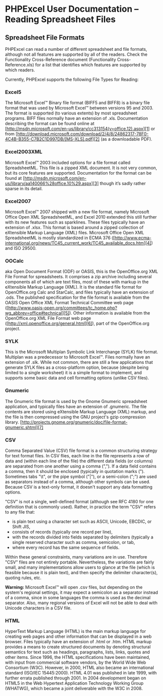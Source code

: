 # PHPExcel User Documentation – Reading Spreadsheet Files


## Spreadsheet File Formats

PHPExcel can read a number of different spreadsheet and file formats, although not all features are supported by all of the readers. Check the Functionality Cross-Reference document (Functionality Cross-Reference.xls) for a list that identifies which features are supported by which readers.

Currently, PHPExcel supports the following File Types for Reading:

### Excel5

The Microsoft Excel™ Binary file format (BIFF5 and BIFF8) is a binary file format that was used by Microsoft Excel™ between versions 95 and 2003. The format is supported (to various extents) by most spreadsheet programs. BIFF files normally have an extension of .xls. Documentation describing the format can be found online at [http://msdn.microsoft.com/en-us/library/cc313154(v=office.12).aspx][1] or from [http://download.microsoft.com/download/2/4/8/24862317-78F0-4C4B-B355-C7B2C1D997DB/[MS-XLS].pdf][2] (as a downloadable PDF).

### Excel2003XML

Microsoft Excel™ 2003 included options for a file format called SpreadsheetML. This file is a zipped XML document. It is not very common, but its core features are supported. Documentation for the format can be found at [http://msdn.microsoft.com/en-us/library/aa140066%28office.10%29.aspx][3] though it’s sadly rather sparse in its detail.

### Excel2007

Microsoft Excel™ 2007 shipped with a new file format, namely Microsoft Office Open XML SpreadsheetML, and Excel 2010 extended this still further with its new features such as sparklines. These files typically have an extension of .xlsx. This format is based around a zipped collection of eXtensible Markup Language (XML) files. Microsoft Office Open XML SpreadsheetML is mostly standardized in ECMA 376 ([http://www.ecma-international.org/news/TC45_current_work/TC45_available_docs.htm][4]) and ISO 29500.

### OOCalc

aka Open Document Format (ODF) or OASIS, this is the OpenOffice.org XML File Format for spreadsheets. It comprises a zip archive including several components all of which are text files, most of these with markup in the eXtensible Markup Language (XML). It is the standard file format for OpenOffice.org Calc and StarCalc, and files typically have an extension of .ods. The published specification for the file format is available from the OASIS Open Office XML Format Technical Committee web page ([http://www.oasis-open.org/committees/tc_home.php?wg_abbrev=office#technical][5]). Other information is available from the OpenOffice.org XML File Format web page ([http://xml.openoffice.org/general.html][6]), part of the OpenOffice.org project.

### SYLK

This is the Microsoft Multiplan Symbolic Link Interchange (SYLK) file format. Multiplan was a predecessor to Microsoft Excel™. Files normally have an extension of .slk. While not common, there are still a few applications that generate SYLK files as a cross-platform option, because (despite being limited to a single worksheet) it is a simple format to implement, and supports some basic data and cell formatting options (unlike CSV files).

### Gnumeric

The Gnumeric file format is used by the Gnome Gnumeric spreadsheet application, and typically files have an extension of .gnumeric. The file contents are stored using eXtensible Markup Language (XML) markup, and the file is then compressed using the GNU project's gzip compression library. [http://projects.gnome.org/gnumeric/doc/file-format-gnumeric.shtml][7]

### CSV

Comma Separated Value (CSV) file format is a common structuring strategy for text format files. In CSV flies, each line in the file represents a row of data and (within each line of the file) the different data fields (or columns) are separated from one another using a comma (","). If a data field contains a comma, then it should be enclosed (typically in quotation marks ("). Sometimes tabs "\t", or the pipe symbol ("|"), or a semi-colon (";") are used as separators instead of a comma, although other symbols can be used. Because CSV is a text-only format, it doesn't support any data formatting options.

"CSV" is not a single, well-defined format (although see RFC 4180 for one definition that is commonly used). Rather, in practice the term "CSV" refers to any file that:
 - is plain text using a character set such as ASCII, Unicode, EBCDIC, or Shift JIS,
 - consists of records (typically one record per line),
 - with the records divided into fields separated by delimiters (typically a single reserved character such as comma, semicolon, or tab,
 - where every record has the same sequence of fields.

Within these general constraints, many variations are in use. Therefore "CSV" files are not entirely portable. Nevertheless, the variations are fairly small, and many implementations allow users to glance at the file (which is feasible because it is plain text), and then specify the delimiter character(s), quoting rules, etc.

**Warning:** Microsoft Excel™ will open .csv files, but depending on the system's regional settings, it may expect a semicolon as a separator instead of a comma, since in some languages the comma is used as the decimal separator. Also, many regional versions of Excel will not be able to deal with Unicode characters in a CSV file.

### HTML

HyperText Markup Language (HTML) is the main markup language for creating web pages and other information that can be displayed in a web browser. Files typically have an extension of .html or .htm.  HTML markup provides a means to create structured documents by denoting structural semantics for text such as headings, paragraphs, lists, links, quotes and other items. Since 1996, the HTML specifications have been maintained, with input from commercial software vendors, by the World Wide Web Consortium (W3C). However, in 2000, HTML also became an international standard (ISO/IEC 15445:2000). HTML 4.01 was published in late 1999, with further errata published through 2001. In 2004 development began on HTML5 in the Web Hypertext Application Technology Working Group (WHATWG), which became a joint deliverable with the W3C in 2008.



  [1]: http://msdn.microsoft.com/en-us/library/cc313154(v=office.12).aspx
  [2]: http://download.microsoft.com/download/2/4/8/24862317-78F0-4C4B-B355-C7B2C1D997DB/%5bMS-XLS%5d.pdf
  [3]: http://msdn.microsoft.com/en-us/library/aa140066%28office.10%29.aspx
  [4]: http://www.ecma-international.org/news/TC45_current_work/TC45_available_docs.htm
  [5]: http://www.oasis-open.org/committees/tc_home.php?wg_abbrev=office
  [6]: http://xml.openoffice.org/general.html
  [7]: http://projects.gnome.org/gnumeric/doc/file-format-gnumeric.shtml
